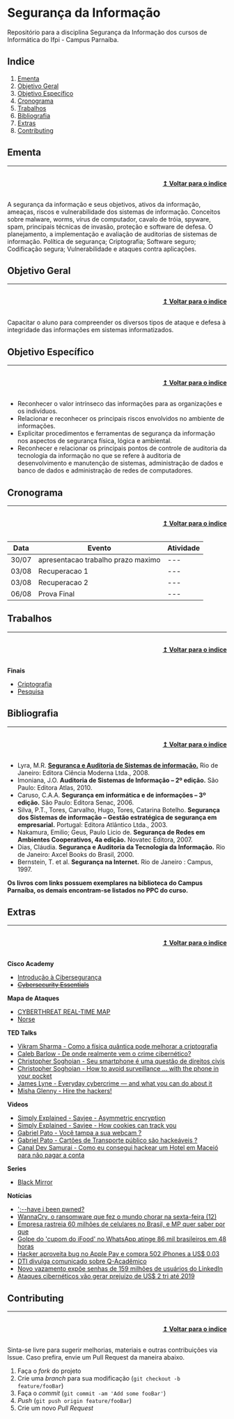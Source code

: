# Segurança da Informação
Repositório para a disciplina Segurança da Informação dos cursos de Informática do Ifpi - Campus Parnaíba.

## Indice
1. [Ementa]
2. [Objetivo Geral]
3. [Objetivo Específico]
4. [Cronograma]
5. [Trabalhos]
6. [Bibliografia]
7. [Extras]
8. [Contributing]

## Ementa
----

<br/>
<div align="right">
    <b><a href="#indice">↥ Voltar para o indice</a></b>
</div>
<br/>

A segurança da informação e seus objetivos, ativos da informação, ameaças, riscos e vulnerabilidade dos sistemas de informação. Conceitos sobre malware, worms, vírus de computador, cavalo de tróia, spyware, spam, principais técnicas de invasão, proteção e software de defesa. O planejamento, a implementação e avaliação de auditorias de sistemas de informação. Política de segurança; Criptografia; Software seguro; Codificação segura; Vulnerabilidade e ataques contra aplicações.

## Objetivo Geral
----

<br/>
<div align="right">
    <b><a href="#indice">↥ Voltar para o indice</a></b>
</div>
<br/>

Capacitar o aluno para compreender os diversos tipos de ataque e defesa à integridade das informações em sistemas informatizados.

## Objetivo Específico
----

<br/>
<div align="right">
    <b><a href="#indice">↥ Voltar para o indice</a></b>
</div>
<br/>

* Reconhecer o valor intrínseco das informações para as organizações e os indivíduos.
* Relacionar e reconhecer os principais riscos envolvidos no ambiente de informações.
* Explicitar procedimentos e ferramentas de segurança da informação nos aspectos de segurança física, lógica e ambiental.
* Reconhecer e relacionar os principais pontos de controle de auditoria da tecnologia da informação no que se refere à auditoria de desenvolvimento e manutenção de sistemas, administração de dados e banco de dados e administração de redes de computadores.

## Cronograma
----

<br/>
<div align="right">
    <b><a href="#indice">↥ Voltar para o indice</a></b>
</div>
<br/>

Data        |   Evento                  |   Atividade
---         |   ---                     |   ---
30/07         |   apresentacao trabalho prazo maximo                     |   ---
03/08         |   Recuperacao 1                     |   ---
03/08         |   Recuperacao 2                     |   ---
06/08         |   Prova Final                     |   ---



## Trabalhos
----

<br/>
<div align="right">
    <b><a href="#indice">↥ Voltar para o indice</a></b>
</div>
<br/>

**Finais**
* [Criptografia]
* [Pesquisa]

## Bibliografia
----

<br/>
<div align="right">
    <b><a href="#indice">↥ Voltar para o indice</a></b>
</div>
<br/>


* Lyra, M.R. **[Segurança e Auditoria de Sistemas de informação.]** Rio de Janeiro: Editora Ciência Moderna Ltda., 2008.
* Imoniana, J.O. **Auditoria de Sistemas de Informação – 2º edição.** São Paulo: Editora Atlas, 2010.
* Caruso, C.A.A. **Segurança em informática e de informações – 3º edição.** São Paulo: Editora Senac, 2006.
* Silva, P.T., Tores, Carvalho, Hugo, Tores, Catarina Botelho. **Segurança dos Sistemas de informação – Gestão estratégica de segurança em empresarial.** Portugal: Editora Atlântico Ltda., 2003.
* Nakamura, Emilio; Geus, Paulo Licio de. **Segurança de Redes em Ambientes Cooperativos, 4a edição.** Novatec Editora, 2007.
* Dias, Cláudia. **Segurança e Auditoria da Tecnologia da Informação.** Rio de Janeiro: Axcel Books do Brasil, 2000.
* Bernstein, T. et al. **Segurança na Internet.** Rio de Janeiro : Campus, 1997.

**Os livros com links possuem exemplares na biblioteca do Campus Parnaíba, os demais encontram-se listados no PPC do curso.**

## Extras
----

<br/>
<div align="right">
    <b><a href="#indice">↥ Voltar para o indice</a></b>
</div>
<br/>

**Cisco Academy**
* [Introdução à Cibersegurança]
* ~~[Cybersecurity Essentials]~~

**Mapa de Ataques**
* [CYBERTHREAT REAL-TIME MAP]
* [Norse]

**TED Talks**
* [Vikram Sharma - Como a física quântica pode melhorar a criptografia]
* [Caleb Barlow - De onde realmente vem o crime cibernético?]
* [Christopher Soghoian - Seu smartphone é uma questão de direitos civis]
* [Christopher Soghoian - How to avoid surveillance ... with the phone in your pocket]
* [James Lyne - Everyday cybercrime — and what you can do about it]
* [Misha Glenny - Hire the hackers!]

**Videos**
* [Simply Explained - Savjee - Asymmetric encryption]
* [Simply Explained - Savjee - How cookies can track you]
* [Gabriel Pato - Você tampa a sua webcam ?]
* [Gabriel Pato - Cartões de Transporte público são hackeáveis ?] 
* [Canal Dev Samurai - Como eu consegui hackear um Hotel em Maceió para não pagar a conta]

**Series**
* [Black Mirror]

**Notícias**
* [';--have i been pwned?]
* [WannaCry, o ransomware que fez o mundo chorar na sexta-feira (12)]
* [Empresa rastreia 60 milhões de celulares no Brasil, e MP quer saber por que]
* [Golpe do 'cupom do iFood' no WhatsApp atinge 86 mil brasileiros em 48 horas]
* [Hacker aproveita bug no Apple Pay e compra 502 iPhones a US$ 0,03]
* [DTI divulga comunicado sobre Q-Acadêmico]
* [Novo vazamento expõe senhas de 159 milhões de usuários do LinkedIn]
* [Ataques cibernéticos vão gerar prejuízo de US$ 2 tri até 2019]


## Contributing
----

<br/>
<div align="right">
    <b><a href="#indice">↥ Voltar para o indice</a></b>
</div>
<br/>

Sinta-se livre para sugerir melhorias, materiais e outras contribuições via Issue. Caso prefira, envie um Pull Request da maneira abaixo.

1. Faça o _fork_ do projeto
2. Crie uma _branch_ para sua modificação (`git checkout -b feature/fooBar`)
3. Faça o _commit_ (`git commit -am 'Add some fooBar'`)
4. _Push_ (`git push origin feature/fooBar`)
5. Crie um novo _Pull Request_


[Ementa]: #ementa
[Objetivo Geral]: #objetivo-geral
[Objetivo Específico]: #objetivo-específico
[Cronograma]: #cronograma
[Trabalhos]: #trabalhos
[Bibliografia]: #bibliografia
[Extras]: #extras
[Contributing]: #contributing

[Criptografia]: trabalho1.md
[Pesquisa]: trabalho2.md

[Segurança e Auditoria de Sistemas de informação.]: http://sardes.ifpi.edu.br/pergamum/mobile/resultado_info.php?cod_acervo=578

[Introdução à Cibersegurança]: https://426270617.netacad.com/courses/706185
[Cybersecurity Essentials]: ---

[CYBERTHREAT REAL-TIME MAP]: https://www.cybermap.kaspersky.com/
[Norse]: http://map.norsecorp.com/#/

[Vikram Sharma - Como a física quântica pode melhorar a criptografia]: https://www.ted.com/talks/vikram_sharma_how_quantum_physics_can_make_encryption_stronger?language=pt-br#t-701428
[Caleb Barlow - De onde realmente vem o crime cibernético?]: https://www.ted.com/talks/caleb_barlow_where_is_cybercrime_really_coming_from?language=pt-br#t-855957
[Christopher Soghoian - Seu smartphone é uma questão de direitos civis]: https://www.ted.com/talks/christopher_soghoian_your_smartphone_is_a_civil_rights_issue?language=pt-br#t-452834
[Christopher Soghoian - How to avoid surveillance ... with the phone in your pocket]: https://www.ted.com/talks/christopher_soghoian_a_brief_history_of_phone_wiretapping_and_how_to_avoid_it#t-10379
[James Lyne - Everyday cybercrime — and what you can do about it]: https://www.ted.com/talks/james_lyne_everyday_cybercrime_and_what_you_can_do_about_it#t-855957
[Misha Glenny - Hire the hackers!]: https://www.ted.com/talks/misha_glenny_hire_the_hackers

[Simply Explained - Savjee - Asymmetric encryption]: https://www.youtube.com/watch?v=AQDCe585Lnc
[Simply Explained - Savjee - How cookies can track you]: https://www.youtube.com/watch?v=QWw7Wd2gUJk
[Gabriel Pato - Você tampa a sua webcam ?]: https://www.youtube.com/watch?v=2bpAg2QI-HM
[Gabriel Pato - Cartões de Transporte público são hackeáveis ?]: https://www.youtube.com/watch?v=QHcTviUU80A
[Canal Dev Samurai - Como eu consegui hackear um Hotel em Maceió para não pagar a conta]: https://www.youtube.com/watch?v=7PC4J6BO-8A


[Black Mirror]: https://www.netflix.com/br/title/70264888

[';--have i been pwned?]: https://haveibeenpwned.com/
[WannaCry, o ransomware que fez o mundo chorar na sexta-feira (12)]: https://www.tecmundo.com.br/malware/116652-wannacry-ransomware-o-mundo-chorar-sexta-feira-12.htm
[Empresa rastreia 60 milhões de celulares no Brasil, e MP quer saber por que]: https://tecnologia.uol.com.br/noticias/redacao/2018/09/14/mpdft-empresa-rastreia-60-milhoes-de-celulares-in-loco.htm
[Golpe do 'cupom do iFood' no WhatsApp atinge 86 mil brasileiros em 48 horas]: https://www.tecmundo.com.br/internet/133509-golpe-cupom-do-ifood-whatsapp-atinge-86-mil-brasileiros-48-horas.htm
[Hacker aproveita bug no Apple Pay e compra 502 iPhones a US$ 0,03]: https://www.tecmundo.com.br/produto/134478-hacker-aproveita-bug-apple-pay-compra-502-iphones-us-0-03.htm
[DTI divulga comunicado sobre Q-Acadêmico]: http://libra.ifpi.edu.br/dti-divulga-comunicado-sobre-q-academico
[Novo vazamento expõe senhas de 159 milhões de usuários do LinkedIn]: https://canaltech.com.br/seguranca/novo-vazamento-expoe-senhas-de-159-milhoes-de-usuarios-do-linkedin-106762/
[Ataques cibernéticos vão gerar prejuízo de US$ 2 tri até 2019]: http://edicaodobrasil.com.br/2018/02/16/ataques-ciberneticos-vao-gerar-prejuizo-de-us-2-tri-ate-2019/